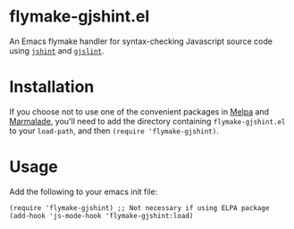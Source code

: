 flymake-gjshint.el
=================

An Emacs flymake handler for syntax-checking Javascript source code
using [`jshint`][jshint] and [`gjslint`][gjslint].

Installation
=============

If you choose not to use one of the convenient packages in
[Melpa][melpa] and [Marmalade][marmalade], you'll need to add the
directory containing `flymake-gjshint.el` to your `load-path`, and then `(require 'flymake-gjshint)`.

Usage
=====

Add the following to your emacs init file:

    (require 'flymake-gjshint) ;; Not necessary if using ELPA package
    (add-hook 'js-mode-hook 'flymake-gjshint:load)

[gjslint]:https://developers.google.com/closure/utilities/docs/linter_howto
[jshint]:http://www.jshint.com
[marmalade]: http://marmalade-repo.org
[melpa]: http://melpa.milkbox.net

